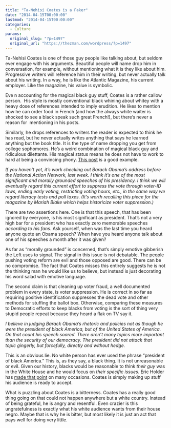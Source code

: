 ```yaml
---
title: "Ta-Nehisi Coates is a Faker"
date: "2014-04-15T00:00:00"
lastmod: "2014-04-15T00:00:00"
categories:
  - Culture
params:
  original_slug: "?p=1497"
  original_url: "https://thezman.com/wordpress/?p=1497"
---
```


Ta-Nehisi Coates is one of those guy people like talking about, but
seldom ever engage with his arguments. Beautiful people will name drop
him in conversation, for example, without mentioning what it is they
like about him. Progressive writers will reference him in their writing,
but never actually talk about his writing. In a way, he is like the
Atlantic Magazine, his current employer. Like the magazine, his value is
symbolic.

Eve n accounting for the magical black guy stuff, Coates is a rather
callow person.  His style is mostly conventional black whining about
whitey with a heavy dose of references intended to imply erudition. He
likes to mention how he can order food in French (and how the always
white waiter is shocked to see a black speak such great French!), but
there’s never a reason for  mentioning in his posts.

Similarly, he drops references to writers the reader is expected to
think he has read, but he never actually writes anything that says he
learned anything but the book title. It is the type of name dropping you
get from college sophomores. He’s a weird combination of magical black
guy and ridiculous dilettante. His magical status means he does not have
to work to hard at being a convincing phony. <a
href="http://www.theatlantic.com/politics/archive/2014/04/barack-obamas-challenge-to-american-morality/360643/"
rel="noopener noreferrer" target="_blank">This post</a> is a good
example.

*If you haven’t yet, it’s work checking out Barack Obama’s address
before the National Action Network, last week. I think it’s one of the
most significant and morally grounded speeches of his presidency. I
think we will eventually regard this current effort to suppress the vote
through voter-ID laws, ending early voting, restricting voting hours,
etc., in the same way we regard literacy tests and poll taxes. (It’s
worth recalling this piece for the magazine by Mariah Blake which helps
historicize voter suppression.)*

There are two assertions here. One is that this speech, that has been
ignored by everyone, is his most significant as president. That’s not a
very high bar for a president who has exactly zero memorable speeches
*according to his fans*. Ask yourself, when was the last time you heard
anyone quote an Obama speech? When have you heard anyone talk about one
of his speeches a month after it was given?

As far as “morally grounded” is concerned, that’s simply emotive
gibberish the Left uses to signal. The signal in this issue is not
debatable. The people pushing voting reform are evil and those opposed
are good. There can be no compromise. The fact that Coates misses this
entirely suggests he is not the thinking man he would like us to
believe, but instead is just decorating his word salad with emotive
language.

The second claim is that cleaning up voter fraud, a well documented
problem in every state, is voter suppression. He is correct in so far as
requiring positive identification suppresses the dead vote and other
methods for stuffing the ballot box. Otherwise, comparing these measures
to Democratic efforts to keep blacks from voting is the sort of thing
very stupid people repeat because they heard a flak on TV say it.

*I believe in judging Barack Obama’s rhetoric and policies not as though
he were the president of black America, but of the United States of
America. On that count his speech soared. There aren’t many topics more
important than the security of our democracy. The president did not
attack that topic gingerly, but forcefully, directly and without hedge.*

This is an obvious lie. No white person has ever used the phrase
“president of black America.” This is, as they say, a black thing. It is
not unreasonable or evil. Given our history, blacks would be reasonable
to think *their guy* was in the White House and he would focus on *their
specific issues*. Eric Holder has <a
href="http://online.wsj.com/news/articles/SB10001424052748703559604576176381487078812"
rel="noopener noreferrer" target="_blank">made that point</a> on many
occasions. Coates is simply making up stuff his audience is ready to
accept.

What is puzzling about Coates is a bitterness. Coates has a really good
thing going on that could not happen anywhere but a white country.
Instead of being grateful, he is angry and resentful. Even crazier is
this ungratefulness is exactly what his white audience wants from their
house negro. Maybe that is why he is bitter, but most likely it is just
an act that pays well for doing very little.
